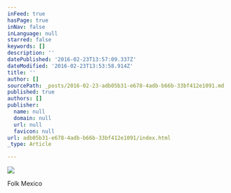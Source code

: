 ```yaml
---
inFeed: true
hasPage: true
inNav: false
inLanguage: null
starred: false
keywords: []
description: ''
datePublished: '2016-02-23T13:57:09.337Z'
dateModified: '2016-02-23T13:53:58.914Z'
title: ''
author: []
sourcePath: _posts/2016-02-23-adb05b31-e678-4adb-b66b-33bf412e1091.md
published: true
authors: []
publisher:
  name: null
  domain: null
  url: null
  favicon: null
url: adb05b31-e678-4adb-b66b-33bf412e1091/index.html
_type: Article

---
```

![](https://the-grid-user-content.s3-us-west-2.amazonaws.com/46bb7be1-ed34-461d-beae-5bd84c0180d2.jpg)

Folk Mexico